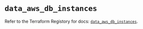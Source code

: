 # `data_aws_db_instances`

Refer to the Terraform Registory for docs: [`data_aws_db_instances`](https://www.terraform.io/docs/providers/aws/d/db_instances).
